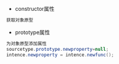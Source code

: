 
- constructor属性

```java
获取对象原型
```
- prototype属性
```java
为对象原型添加属性
sourcetype.prototype.newproperty=null;
intence.newproperty = intence.newfunc();
```
